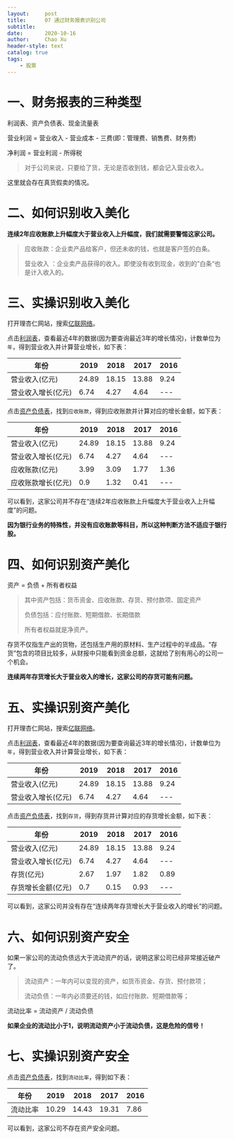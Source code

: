 ```yaml
---
layout:     post
title:      07 通过财务报表识别公司
subtitle:   
date:       2020-10-16
author:     Chao Xu
header-style: text 
catalog: true
tags:
    - 股票
---
```


# 一、财务报表的三种类型

利润表、资产负债表、现金流量表

营业利润 = 营业收入 - 营业成本 - 三费(即：管理费、销售费、财务费)

净利润 = 营业利润 - 所得税

> 对于公司来说，只要给了货，无论是否收到钱，都会记入营业收入。

这里就会存在真货假卖的情况。

# 二、如何识别收入美化

**连续2年应收账款上升幅度大于营业收入上升幅度，我们就需要警惕这家公司。**

> 应收账款：企业卖产品给客户，但还未收的钱，也就是客户签的白条。
>
> 营业收入 ：企业卖产品获得的收入。即使没有收到现金，收到的”白条“也是计入收入的。

# 三、实操识别收入美化

打开理杏仁网站，搜索[亿联网络](https://www.lixinger.com/analytics/company/sz/300628/300628/detail/fundamental/value/primary)。

点击[利润表](https://www.lixinger.com/analytics/company/sz/300628/300628/detail/ps)，查看最近4年的数据(因为要查询最近3年的增长情况)，计数单位为`年`，得到营业收入并计算营业增长，如下表：

| 年份               | 2019  | 2018  | 2017  | 2016 |
| ------------------ | ----- | ----- | ----- | ---- |
| 营业收入(亿元)     | 24.89 | 18.15 | 13.88 | 9.24 |
| 营业收入增长(亿元) | 6.74  | 4.27  | 4.64  | ---  |

点击[资产负债表](https://www.lixinger.com/analytics/company/sz/300628/300628/detail/bs)，找到`应收账款`，得到应收账款并计算对应的增长金额，如下表：

| 年份               | 2019  | 2018  | 2017  | 2016 |
| ------------------ | ----- | ----- | ----- | ---- |
| 营业收入(亿元)     | 24.89 | 18.15 | 13.88 | 9.24 |
| 营业收入增长(亿元) | 6.74  | 4.27  | 4.64  | ---  |
| 应收账款(亿元)     | 3.99  | 3.09  | 1.77  | 1.36 |
| 应收账款增长(亿元) | 0.9   | 1.32  | 0.41  | ---  |

可以看到，这家公司并不存在“连续2年应收账款上升幅度大于营业收入上升幅度”的问题。

**因为银行业务的特殊性，并没有应收账款等科目，所以这种判断方法不适应于银行股。**

# 四、如何识别资产美化

资产 = 负债 + 所有者权益

> 其中资产包括：货币资金、应收账款、存货、预付款项、固定资产
>
> 负债包括：应付账款、短期借款、长期借款
>
> 所有者权益就是净资产。

存货不仅指生产出的货物，还包括生产用的原材料、生产过程中的半成品。“存货”包含的项目比较多，从财报中只能看到资金总额，这就给了别有用心的公司一个机会。

**连续两年存货增长大于营业收入的增长，这家公司的存货可能有问题。**

# 五、实操识别资产美化

打开理杏仁网站，搜索[亿联网络](https://www.lixinger.com/analytics/company/sz/300628/300628/detail/fundamental/value/primary)。

点击[利润表](https://www.lixinger.com/analytics/company/sz/300628/300628/detail/ps)，查看最近4年的数据(因为要查询最近3年的增长情况)，计数单位为`年`，得到营业收入并计算营业增长，如下表：

| 年份               | 2019  | 2018  | 2017  | 2016 |
| ------------------ | ----- | ----- | ----- | ---- |
| 营业收入(亿元)     | 24.89 | 18.15 | 13.88 | 9.24 |
| 营业收入增长(亿元) | 6.74  | 4.27  | 4.64  | ---  |

点击[资产负债表](https://www.lixinger.com/analytics/company/sz/300628/300628/detail/bs)，找到`存货`，得到存货并计算对应的存货增长金额，如下表：

| 年份               | 2019  | 2018  | 2017  | 2016 |
| ------------------ | ----- | ----- | ----- | ---- |
| 营业收入(亿元)     | 24.89 | 18.15 | 13.88 | 9.24 |
| 营业收入增长(亿元) | 6.74  | 4.27  | 4.64  | ---  |
| 存货(亿元)         | 2.67  | 1.97  | 1.82  | 0.89 |
| 存货增长金额(亿元) | 0.7   | 0.15  | 0.93  | ---  |

可以看到，这家公司并没有存在“连续两年存货增长大于营业收入的增长”的问题。

# 六、如何识别资产安全

如果一家公司的流动负债远大于流动资产的话，说明这家公司已经非常接近破产了。

> 流动资产：一年内可以变现的资产，如货币资金、存货、预付款项；
>
> 流动负债：一年内必须要还的钱，如应付账款、短期借款等；

流动比率 = 流动资产 / 流动负债

**如果企业的流动比小于1，说明流动资产小于流动负债，这是危险的信号！**

# 七、实操识别资产安全

点击[资产负债表](https://www.lixinger.com/analytics/company/sz/300628/300628/detail/bs)，找到`流动比率`，得到如下表：

| 年份     | 2019  | 2018  | 2017  | 2016 |
| -------- | ----- | ----- | ----- | ---- |
| 流动比率 | 10.29 | 14.43 | 19.31 | 7.86 |

可以看到，这家公司不存在资产安全问题。